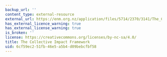 ```yaml
---
backup_url: ''
content_type: external-resource
external_url: https://enm.org.nz/application/files/5714/2370/3141/The_Collective_Impact_Framework-Part_B-Biodiversity-Example.pdf
has_external_licence_warning: true
has_external_license_warning: true
is_broken: ''
license: https://creativecommons.org/licenses/by-nc-sa/4.0/
title: The Collective Impact Framework
uid: 6cf59ec2-51fb-46e5-a5b4-d09bebcfbf58
---
```


